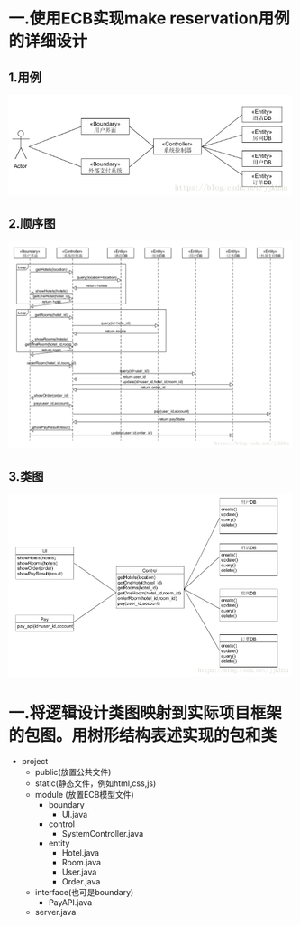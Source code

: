 # 一.使用ECB实现make reservation用例的详细设计
## 1.用例
![image](https://github.com/Boyce-Lee/Boyce-Lee.github.io/blob/master/media/img/15331146-16-1.png)

## 2.顺序图
![image](https://github.com/Boyce-Lee/Boyce-Lee.github.io/blob/master/media/img/15331146-16-2.png)

## 3.类图
![image](https://github.com/Boyce-Lee/Boyce-Lee.github.io/blob/master/media/img/15331146-16-3.png)


# 一.将逻辑设计类图映射到实际项目框架的包图。用树形结构表述实现的包和类
- project 
  - public(放置公共文件)
  - static(静态文件，例如html,css,js)
  - module (放置ECB模型文件) 
    - boundary 
      - UI.java
    - control 
      - SystemController.java
    - entity 
      - Hotel.java
      - Room.java
      - User.java
      - Order.java
  - interface(也可是boundary) 
    - PayAPI.java
  - server.java

